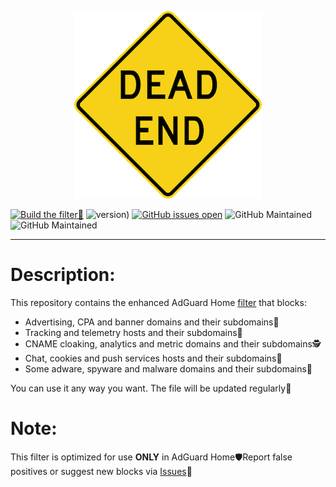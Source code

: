 <p align="center"><img alt="DeadEnd sign logo" src="https://raw.githubusercontent.com/ammnt/DeadEnd/main/logo.png" /></div></p>

[![Build the filter🚀](https://github.com/ammnt/DeadEnd/actions/workflows/build.yml/badge.svg)](https://github.com/ammnt/DeadEnd/actions/workflows/build.yml)
![version)](https://img.shields.io/github/v/release/ammnt/DeadEnd)
[![GitHub issues open](https://img.shields.io/github/issues/ammnt/DeadEnd.svg)](https://github.com/ammnt/DeadEnd/issues)
![GitHub Maintained](https://img.shields.io/badge/open%20source-yes-orange)
![GitHub Maintained](https://img.shields.io/badge/maintained-yes-yellow)

***

# Description:

This repository contains the enhanced AdGuard Home <a href="https://github.com/ammnt/DeadEnd/raw/main/filter.txt">filter</a> that blocks:
- Advertising, CPA and banner domains and their subdomains💩
- Tracking and telemetry hosts and their subdomains📡
- CNAME cloaking, analytics and metric domains and their subdomains🕵
- Chat, cookies and push services hosts and their subdomains🔕
- Some adware, spyware and malware domains and their subdomains🤬

You can use it any way you want. The file will be updated regularly🚀

# Note:

This filter is optimized for use <b>ONLY</b> in AdGuard Home🛡️Report false positives or suggest new blocks via <a href="https://github.com/ammnt/DeadEnd/issues/new">Issues</a>🙋